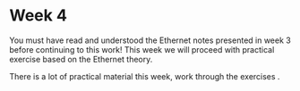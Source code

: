 # Week 4

You must have read and understood the Ethernet notes presented in week 3 before continuing to this work! This week we will proceed with practical exercise based on the Ethernet theory.

There is a lot of practical material this week, work through the exercises .
